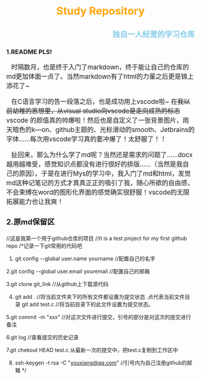 # <span style="color:orange"><center>Study Repository</center></span>
## <div style="text-align:right;color:SkyBlue;font-size:20px">独自一人经营的学习仓库</div>

### 1.README PLS!
<div style="font-size:17px">

&ensp; 时隔数月，也是终于入门了markdown，终于能让自己的仓库的md更加体面一点了。当然markdown有了html的力量之后更是锦上添花了~   

&ensp; 在C语言学习的告一段落之后，也是成功用上vscode啦~ ~~在我以前幼稚的思想里，从visual studio向vscode是走向成熟的标志~~vscode 的颜值真的帅爆啦！然后也是自定义了一张背景图片，雨天暗色的k—on、github主题的、光标滑动的smooth、Jetbrains的字体……每次用vscode学习真的要冲爆了！太舒服了！！   

&ensp; 扯回来，那么为什么学了md呢？当然还是需求的问题了……docx越用越难受，感觉知识点都没有进行很好的排版……（当然是我自己的原因）。于是在进行Mys的学习中，我入门了md和html，发觉md这种记笔记的方式才真真正正的吸引了我，随心所欲的自由感，不会束缚在word的图形化界面的感觉确实很舒服！vscode的无限拓展能力也让我爽！

### 2.原md保留区


</div>


//这是我第一个用于github仓库的项目
//It is a test project for my first github repo 
/*记录一下git常用的代码吧
1. git  config --global user.name yourname         //配置自己的名字

2.git config --global user.email youremail         //配置自己的邮箱

3.git clone git_link          //从github上下载源代码

4. git add .            //将当前文件夹下的所有文件都设置为提交状态 .点代表当前文件目录
    git add test.c    //将当前目录下的此文件设置为提交状态。

5.git commit -m "xxx"   //对这次文件进行提交，引号的部分是对这次的提交进行备注

6.git log             //查看提交的历史记录

7.git chekout HEAD test.c   从最新一次的提交中，把test.c复制到工作区中   

8.  ssh-keygen -t rsa -C "youxiang@qq.com"          //引号内为自己注册github的邮箱  */

